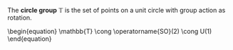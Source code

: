 The **circle group** $\mathbb{T}$ is the set of points on a unit circle with group action as rotation.

\begin{equation}
\mathbb{T} \cong \operatorname{SO}(2) \cong U(1)
\end{equation}